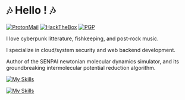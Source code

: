 # 🎶 Hello ! 🎶

[![ProtonMail](https://img.shields.io/badge/ProtonMail-8B89CC?style=for-the-badge&logo=protonmail&logoColor=white)](mailto:mail@chelsea486mhz.fr)
[![HackTheBox](https://img.shields.io/badge/HackTheBox-111927?style=for-the-badge&logo=Hack%20The%20Box&logoColor=9FEF00)](https://app.hackthebox.com/profile/1802320)
[![PGP](https://img.shields.io/badge/GnuPG_Public_Key-333?style=for-the-badge&logo=GNU%20Privacy%20Guard&logoColor=0093DD)](https://chelsea486mhz.fr/pubkeys/chelsea486mhz-pgp.pub)

I love cyberpunk litterature, fishkeeping, and post-rock music.

I specialize in cloud/system security and web backend development.

Author of the SENPAI newtonian molecular dynamics simulator, and its groundbreaking intermolecular potential reduction algorithm.

[![My Skills](https://skillicons.dev/icons?i=py,flask,docker,kubernetes,openstack,aws,nodejs&theme=dark)](https://skillicons.dev)

[![My Skills](https://skillicons.dev/icons?i=bash,gitlab,prometheus,grafana,mysql,redis,nginx&theme=dark)](https://skillicons.dev)
